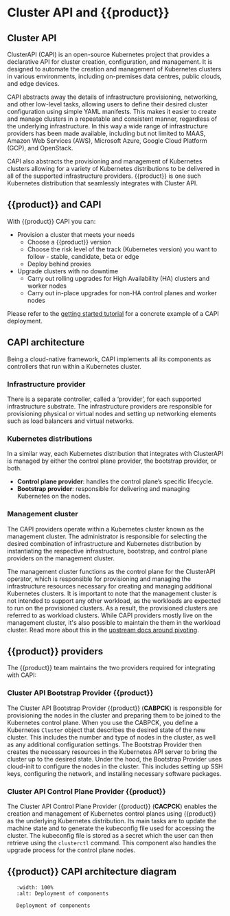 # Cluster API and {{product}}

## Cluster API

ClusterAPI (CAPI) is an open-source Kubernetes project that provides a
declarative API for cluster creation, configuration, and management. It is
designed to automate the creation and management of Kubernetes clusters in
various environments, including on-premises data centres, public clouds, and
edge devices.

CAPI abstracts away the details of infrastructure provisioning, networking, and
other low-level tasks, allowing users to define their desired cluster
configuration using simple YAML manifests. This makes it easier to create and
manage clusters in a repeatable and consistent manner, regardless of the
underlying infrastructure. In this way a wide range of infrastructure providers
has been made available, including but not limited to MAAS, Amazon Web Services
(AWS), Microsoft Azure, Google Cloud Platform (GCP), and OpenStack.

CAPI also abstracts the provisioning and management of Kubernetes clusters
allowing for a variety of Kubernetes distributions to be delivered in all of
the supported infrastructure providers. {{product}} is one such Kubernetes
distribution that seamlessly integrates with Cluster API.

## {{product}} and CAPI

With {{product}} CAPI you can:

- Provision a cluster that meets your needs
  - Choose a {{product}} version
  - Choose the risk level of the track (Kubernetes version) you want to follow -
  stable, candidate, beta or edge
  - Deploy behind proxies
- Upgrade clusters with no downtime
    - Carry out rolling upgrades for High Availability (HA) clusters and worker
    nodes
    - Carry out in-place upgrades for non-HA control planes and worker nodes

Please refer to the [getting started tutorial] for a concrete example of a CAPI
deployment.

## CAPI architecture

Being a cloud-native framework, CAPI implements all its components as
controllers that run within a Kubernetes cluster.

### Infrastructure provider

There is a separate controller, called a ‘provider’, for each supported
infrastructure substrate. The infrastructure providers are responsible for
provisioning physical or virtual nodes and setting up networking elements such
as load balancers and
virtual networks.

### Kubernetes distributions

In a similar way, each Kubernetes distribution that
integrates with ClusterAPI is managed by either the control plane provider,
the bootstrap provider, or both.

- **Control plane provider**: handles the control plane’s specific lifecycle.
- **Bootstrap provider**: responsible for delivering and managing Kubernetes on
the nodes.

### Management cluster

The CAPI providers operate within a Kubernetes cluster known as the management
cluster. The administrator is responsible for selecting the desired combination
of infrastructure and Kubernetes distribution by instantiating the respective
infrastructure, bootstrap, and control plane providers on the management
cluster.

The management cluster functions as the control plane for the ClusterAPI
operator, which is responsible for provisioning and managing the infrastructure
resources necessary for creating and managing additional Kubernetes clusters.
It is important to note that the management cluster is not intended to support
any other workload, as the workloads are expected to run on the provisioned
clusters. As a result, the provisioned clusters are referred to as workload
clusters. While CAPI providers mostly live on the management cluster, it's
also possible to maintain the them in the workload cluster.
Read more about this in the [upstream docs around pivoting].

## {{product}} providers

The {{product}} team maintains the two providers required for integrating
with CAPI:

### Cluster API Bootstrap Provider {{product}}

The Cluster API Bootstrap Provider {{product}} (**CABPCK**) is responsible for
provisioning the nodes in the cluster and preparing them to be joined to the
Kubernetes control plane. When you use the CABPCK, you define a Kubernetes
`Cluster` object that describes the desired state of the new cluster. This
includes the number and type of nodes in the cluster, as well as any
additional configuration settings. The Bootstrap Provider then creates the
necessary resources in the Kubernetes API server to bring the cluster up to
the desired state. Under the hood, the Bootstrap Provider uses cloud-init to
configure the nodes in the cluster. This includes setting up SSH keys,
configuring the network, and installing necessary software packages.

### Cluster API Control Plane Provider {{product}}

The Cluster API Control Plane Provider {{product}} (**CACPCK**) enables the
creation and management of Kubernetes control planes using {{product}} as the
underlying Kubernetes distribution. Its main tasks are to update the machine
state and to generate the kubeconfig file used for accessing the cluster. The
kubeconfig file is stored as a secret which the user can then retrieve using
the `clusterctl` command. This component also handles the upgrade process for
the control plane nodes.

## {{product}} CAPI architecture diagram

```{figure} ../../assets/capi-ck8s.svg
   :width: 100%
   :alt: Deployment of components

   Deployment of components
```

<!-- LINKS -->
[getting started tutorial]: /capi/tutorial/getting-started.md
[upstream docs around pivoting]: https://cluster-api.sigs.k8s.io/clusterctl/commands/move#pivot
